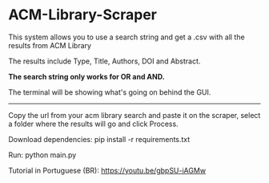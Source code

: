 # ACM-Library-Scraper
<p>This system allows you to use a search string and get a .csv with all the results from ACM Library</p>
<p>The results include Type, Title, Authors, DOI and Abstract.</p>
<strong>The search string only works for OR and AND.</strong>
<p>The terminal will be showing what's going on behind the GUI.</p>
<hr>

<p>Copy the url from your acm library search and paste it on the scraper,
select a folder where the results will go and click Process.</p>

Download dependencies:
pip install -r requirements.txt

Run:
python main.py

Tutorial in Portuguese (BR):
https://youtu.be/gbpSU-iAGMw

